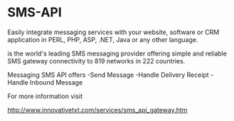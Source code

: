 SMS-API
=======

Easily integrate messaging services with your website, software or CRM application in PERL, PHP, ASP, .NET, Java or any other language.  

is the world's leading SMS messaging provider offering simple and reliable SMS gateway connectivity to 819 networks in 222 countries.


Messaging SMS API offers
-Send Message
-Handle Delivery Receipt
-Handle Inbound Message

For more information visit

http://www.innovativetxt.com/services/sms_api_gateway.htm
